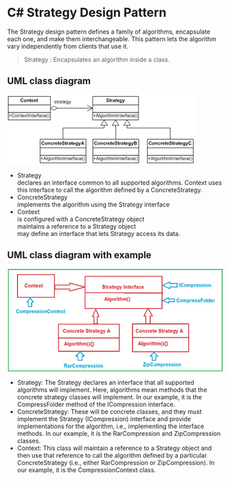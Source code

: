 # C# Strategy Design Pattern
The Strategy design pattern defines a family of algorithms, encapsulate each one, and make them interchangeable. This pattern lets the algorithm vary independently from clients that use it. <br>
>Strategy : Encapsulates an algorithm inside a class.<br>

## UML class diagram
![UML or Class Diagram ](Strategy_UML.webp)

* Strategy  
declares an interface common to all supported algorithms. Context uses this interface to call the algorithm defined by a ConcreteStrategy.
* ConcreteStrategy  
implements the algorithm using the Strategy interface
* Context  
is configured with a ConcreteStrategy object<br>
maintains a reference to a Strategy object<br>
may define an interface that lets Strategy access its data.<br>

## UML class diagram with example
![UML or Class Diagram with example](StrategyExample_UML.webp)

* Strategy: The Strategy declares an interface that all supported algorithms will implement. Here, algorithms mean methods that the concrete strategy classes will implement. In our example, it is the CompressFolder method of the ICompression interface.
* ConcreteStrategy: These will be concrete classes, and they must implement the Strategy (ICompression) interface and provide implementations for the algorithm, i.e., implementing the interface methods. In our example, it is the RarCompression and ZipCompression classes.
* Context: This class will maintain a reference to a Strategy object and then use that reference to call the algorithm defined by a particular ConcreteStrategy (i.e., either RarCompression or ZipCompression). In our example, it is the CompressionContext class.